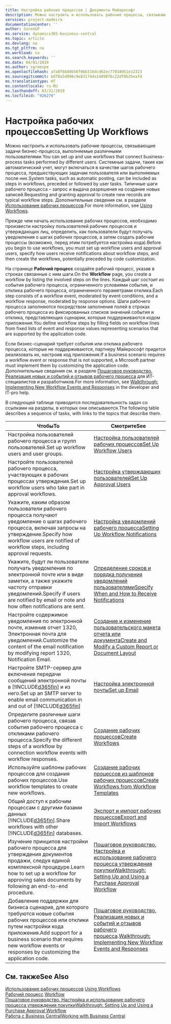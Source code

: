 ```yaml
---
title: Настройка рабочих процессов | Документы Майкрософт
description: Можно настроить и использовать рабочие процессы, связывающие задачи бизнес-процесса, выполняемые различными пользователями. Системные задачи, такие как автоматический учет, могут включаться в качестве шагов рабочего процесса, предшествующих задачам пользователя или выполняемых после них. Типичные шаги рабочего процесса – запрос и выдача разрешения на создание новых записей.
services: project-madeira
documentationcenter: ''
author: SorenGP
ms.service: dynamics365-business-central
ms.topic: article
ms.devlang: na
ms.tgt_pltfrm: na
ms.workload: na
ms.search.keywords: ''
ms.date: 04/01/2019
ms.author: sgroespe
ms.openlocfilehash: a7a0f6640b56f06b316dcd62ec77018051e12323
ms.sourcegitcommit: bd78a5d990c9e83174da1409076c22df8b35eafd
ms.translationtype: HT
ms.contentlocale: ru-RU
ms.lasthandoff: 03/31/2019
ms.locfileid: "926276"
---
```

# <a name="setting-up-workflows"></a><span data-ttu-id="b55ac-105">Настройка рабочих процессов</span><span class="sxs-lookup"><span data-stu-id="b55ac-105">Setting Up Workflows</span></span>
<span data-ttu-id="b55ac-106">Можно настроить и использовать рабочие процессы, связывающие задачи бизнес-процесса, выполняемые различными пользователями.</span><span class="sxs-lookup"><span data-stu-id="b55ac-106">You can set up and use workflows that connect business-process tasks performed by different users.</span></span> <span data-ttu-id="b55ac-107">Системные задачи, такие как автоматический учет, могут включаться в качестве шагов рабочего процесса, предшествующих задачам пользователя или выполняемых после них.</span><span class="sxs-lookup"><span data-stu-id="b55ac-107">System tasks, such as automatic posting, can be included as steps in workflows, preceded or followed by user tasks.</span></span> <span data-ttu-id="b55ac-108">Типичные шаги рабочего процесса – запрос и выдача разрешения на создание новых записей.</span><span class="sxs-lookup"><span data-stu-id="b55ac-108">Requesting and granting approval to create new records are typical workflow steps.</span></span> <span data-ttu-id="b55ac-109">Дополнительные сведения см. в разделе [Использование рабочих процессов](across-use-workflows.md).</span><span class="sxs-lookup"><span data-stu-id="b55ac-109">For more information, see [Using Workflows](across-use-workflows.md).</span></span>  

 <span data-ttu-id="b55ac-110">Прежде чем начать использование рабочих процессов, необходимо произвести настройку пользователей рабочих процессов и утверждающих лиц, определить, как пользователи будут получать уведомления о шагах рабочих процессов, а затем создать рабочие процессы (возможно, перед этим потребуется настройка кода).</span><span class="sxs-lookup"><span data-stu-id="b55ac-110">Before you begin to use workflows, you must set up workflow users and approval users, specify how users receive notifications about workflow steps, and then create the workflows, potentially preceded by code customization.</span></span>  

 <span data-ttu-id="b55ac-111">На странице **Рабочий процесс** создайте рабочий процесс, указав в строках связанные с ним шаги.</span><span class="sxs-lookup"><span data-stu-id="b55ac-111">On the **Workflow** page, you create a workflow by listing the involved steps on the lines.</span></span> <span data-ttu-id="b55ac-112">Каждый шаг состоит из события рабочего процесса, ограниченного условиями события, и отклика рабочего процесса, ограниченного параметрами отклика.</span><span class="sxs-lookup"><span data-stu-id="b55ac-112">Each step consists of a workflow event, moderated by event conditions, and a workflow response, moderated by response options.</span></span> <span data-ttu-id="b55ac-113">Шаги рабочего процесса заполняются посредством заполнения полей в строках рабочего процесса из фиксированных списков значений события и отклика, представляющих сценарии, которые поддерживаются кодом приложения.</span><span class="sxs-lookup"><span data-stu-id="b55ac-113">You define workflow steps by filling fields on workflow lines from fixed lists of event and response values representing scenarios that are supported by the application code.</span></span>  

 <span data-ttu-id="b55ac-114">Если бизнес-сценарий требует события или отклика рабочего процесса, которые не поддерживаются, партнеру Майкрософт придется реализовать их, настроив код приложения.</span><span class="sxs-lookup"><span data-stu-id="b55ac-114">If a business scenario requires a workflow event or response that is not supported, a Microsoft partner must implement them by customizing the application code.</span></span> <span data-ttu-id="b55ac-115">Дополнительные сведения см. в разделе [Пошаговое руководство. Реализация новых и событий и отзывов рабочего процесса](/dynamics-nav/Walkthrough--Implementing-New-Workflow-Events-and-Responses) для ИТ-специалистов и разработчиков.</span><span class="sxs-lookup"><span data-stu-id="b55ac-115">For more information, see [Walkthrough: Implementing New Workflow Events and Responses](/dynamics-nav/Walkthrough--Implementing-New-Workflow-Events-and-Responses) in the developer and IT-pro help.</span></span>

 <span data-ttu-id="b55ac-116">В следующей таблице приводится последовательность задач со ссылками на разделы, в которых они описываются.</span><span class="sxs-lookup"><span data-stu-id="b55ac-116">The following table describes a sequence of tasks, with links to the topics that describe them.</span></span>  

|<span data-ttu-id="b55ac-117">**Чтобы**</span><span class="sxs-lookup"><span data-stu-id="b55ac-117">**To**</span></span>|<span data-ttu-id="b55ac-118">**Смотрите**</span><span class="sxs-lookup"><span data-stu-id="b55ac-118">**See**</span></span>|  
|------------|-------------|  
|<span data-ttu-id="b55ac-119">Настройка пользователей рабочего процесса и групп пользователей.</span><span class="sxs-lookup"><span data-stu-id="b55ac-119">Set up workflow users and user groups.</span></span>|[<span data-ttu-id="b55ac-120">Настройка пользователей рабочих процессов</span><span class="sxs-lookup"><span data-stu-id="b55ac-120">Set Up Workflow Users</span></span>](across-how-to-set-up-workflow-users.md)|  
|<span data-ttu-id="b55ac-121">Настройте пользователей рабочего процесса, участвующих в рабочих процессах утверждения.</span><span class="sxs-lookup"><span data-stu-id="b55ac-121">Set up workflow users who take part in approval workflows.</span></span>|[<span data-ttu-id="b55ac-122">Настройка утверждающих пользователей</span><span class="sxs-lookup"><span data-stu-id="b55ac-122">Set Up Approval Users</span></span>](across-how-to-set-up-approval-users.md)|  
|<span data-ttu-id="b55ac-123">Укажите, каким образом пользователи рабочего процесса получают уведомление о шагах рабочего процесса, включая запросы на утверждение.</span><span class="sxs-lookup"><span data-stu-id="b55ac-123">Specify how workflow users are notified of workflow steps, including approval requests.</span></span>|[<span data-ttu-id="b55ac-124">Настройка уведомлений рабочего процесса</span><span class="sxs-lookup"><span data-stu-id="b55ac-124">Setting Up Workflow Notifications</span></span>](across-setting-up-workflow-notifications.md)|  
|<span data-ttu-id="b55ac-125">Укажите, будут ли пользователи получать уведомления по электронной почте или в виде заметки, а также укажите частоту отправки уведомлений.</span><span class="sxs-lookup"><span data-stu-id="b55ac-125">Specify if users are notified by email or note and how often notifications are sent.</span></span>|[<span data-ttu-id="b55ac-126">Определение сроков и порядка получения уведомлений пользователями</span><span class="sxs-lookup"><span data-stu-id="b55ac-126">Specify When and How to Receive Notifications</span></span>](across-how-to-specify-when-and-how-to-receive-notifications.md)|  
|<span data-ttu-id="b55ac-127">Настройте содержимое уведомления по электронной почте, изменив отчет 1320, Электронная почта для уведомлений.</span><span class="sxs-lookup"><span data-stu-id="b55ac-127">Customize the content of the email notification by modifying report 1320, Notification Email.</span></span>|[<span data-ttu-id="b55ac-128">Создание и изменение пользовательского макета отчета или документа</span><span class="sxs-lookup"><span data-stu-id="b55ac-128">Create and Modify a Custom Report or Document Layout</span></span>](ui-how-create-custom-report-layout.md)|  
|<span data-ttu-id="b55ac-129">Настройте SMTP-сервер для включения передачи сообщений электронной почты в [!INCLUDE[d365fin](includes/d365fin_md.md)] и из него.</span><span class="sxs-lookup"><span data-stu-id="b55ac-129">Set up an SMTP server to enable email communication in and out of [!INCLUDE[d365fin](includes/d365fin_md.md)]</span></span>|[<span data-ttu-id="b55ac-130">Настройка электронной почты</span><span class="sxs-lookup"><span data-stu-id="b55ac-130">Set up Email</span></span>](admin-how-setup-email.md)|
|<span data-ttu-id="b55ac-131">Определите различные шаги рабочего процесса, связав события рабочего процесса с откликами рабочего процесса.</span><span class="sxs-lookup"><span data-stu-id="b55ac-131">Specify the different steps of a workflow by connection workflow events with workflow responses.</span></span>|[<span data-ttu-id="b55ac-132">Создание рабочих процессов</span><span class="sxs-lookup"><span data-stu-id="b55ac-132">Create Workflows</span></span>](across-how-to-create-workflows.md)|  
|<span data-ttu-id="b55ac-133">Используйте шаблоны рабочих процессов для создания рабочих процессов.</span><span class="sxs-lookup"><span data-stu-id="b55ac-133">Use workflow templates to create new workflows.</span></span>|[<span data-ttu-id="b55ac-134">Создание рабочих процессов из шаблонов рабочих процессов</span><span class="sxs-lookup"><span data-stu-id="b55ac-134">Create Workflows from Workflow Templates</span></span>](across-how-to-create-workflows-from-workflow-templates.md)|  
|<span data-ttu-id="b55ac-135">Общий доступ к рабочим процессам с другими базами данных [!INCLUDE[d365fin](includes/d365fin_md.md)].</span><span class="sxs-lookup"><span data-stu-id="b55ac-135">Share workflows with other [!INCLUDE[d365fin](includes/d365fin_md.md)] databases.</span></span>|[<span data-ttu-id="b55ac-136">Экспорт и импорт рабочих процессов</span><span class="sxs-lookup"><span data-stu-id="b55ac-136">Export and Import Workflows</span></span>](across-how-to-export-and-import-workflows.md)|  
|<span data-ttu-id="b55ac-137">Изучение принципов настройки рабочего процесса для утверждения документов продажи, следуя единой комплексной процедуре.</span><span class="sxs-lookup"><span data-stu-id="b55ac-137">Learn how to set up a workflow for approving sales documents by following an end-to-end procedure.</span></span>|[<span data-ttu-id="b55ac-138">Пошаговое руководство. Настройка и использование рабочего процесса утверждения покупки</span><span class="sxs-lookup"><span data-stu-id="b55ac-138">Walkthrough: Setting Up and Using a Purchase Approval Workflow</span></span>](walkthrough-setting-up-and-using-a-purchase-approval-workflow.md)|  
|<span data-ttu-id="b55ac-139">Добавление поддержки для бизнеса сценария, для которого требуются новые события рабочих процессов или отклики путем настройки кода приложения.</span><span class="sxs-lookup"><span data-stu-id="b55ac-139">Add support for a business scenario that requires new workflow events or responses by customizing the application code.</span></span>|<span data-ttu-id="b55ac-140">[Пошаговое руководство. Реализация новых и событий и отзывов рабочего процесса](/dynamics-nav/Walkthrough--Implementing-New-Workflow-Events-and-Responses).</span><span class="sxs-lookup"><span data-stu-id="b55ac-140">[Walkthrough: Implementing New Workflow Events and Responses](/dynamics-nav/Walkthrough--Implementing-New-Workflow-Events-and-Responses)</span></span>|  

## <a name="see-also"></a><span data-ttu-id="b55ac-141">См. также</span><span class="sxs-lookup"><span data-stu-id="b55ac-141">See Also</span></span>  
 <span data-ttu-id="b55ac-142">[Использование рабочих процессов](across-use-workflows.md) </span><span class="sxs-lookup"><span data-stu-id="b55ac-142">[Using Workflows](across-use-workflows.md) </span></span>  
 <span data-ttu-id="b55ac-143">[Рабочий процесс](across-workflow.md) </span><span class="sxs-lookup"><span data-stu-id="b55ac-143">[Workflow](across-workflow.md) </span></span>  
 [<span data-ttu-id="b55ac-144">Пошаговое руководство. Настройка и использование рабочего процесса утверждения покупки</span><span class="sxs-lookup"><span data-stu-id="b55ac-144">Walkthrough: Setting Up and Using a Purchase Approval Workflow</span></span>](walkthrough-setting-up-and-using-a-purchase-approval-workflow.md)  
 [<span data-ttu-id="b55ac-145">Работа с Business Central</span><span class="sxs-lookup"><span data-stu-id="b55ac-145">Working with Business Central</span></span>](ui-work-product.md)
